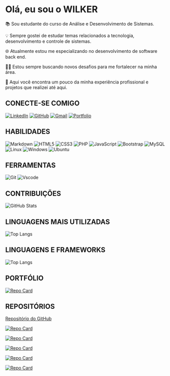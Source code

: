 # Olá, eu sou o WILKER


📚 Sou estudante do curso de Análise e Desenvolvimento de Sistemas.

💡 Sempre gostei de estudar temas relacionados a tecnologia, desenvolvimento e controle de sistemas.

🌐 Atualmente estou me especializando no desenvolvimento de software back end.

👨‍💻 Estou sempre buscando novos desafios para me fortalecer na minha área.

🤝 Aqui você encontra um pouco da minha experiência profissional e projetos que realizei até aqui.


## CONECTE-SE COMIGO

[![LinkedIn](https://img.shields.io/badge/LinkedIn-0077B5?style=for-the-badge&logo=linkedin&logoColor=white)](https://www.https://www.linkedin.com/in/wilker-jc-pimenta//) 
[![GitHub](https://img.shields.io/badge/GitHub-100000?style=for-the-badge&logo=github&logoColor=white)](https://github.com/Wil-JC-Pimenta)
[![Gmail](https://img.shields.io/badge/Gmail-333333?style=for-the-badge&logo=gmail&logoColor=red)](mailto:wiljcpimenta@gmail.com)
[![Portfolio](https://img.shields.io/badge/Portfolio-FF5722?style=for-the-badge&logo=todoist&logoColor=white)](https://wilker-pimenta-portfolio.vercel.app/)


## HABILIDADES  

![Markdown](https://img.shields.io/badge/Markdown-000?style=for-the-badge&logo=markdown)
![HTML5](https://img.shields.io/badge/HTML5-E34F26?style=for-the-badge&logo=html5&logoColor=white)
![CSS3](https://img.shields.io/badge/CSS3-1572B6?style=for-the-badge&logo=css3&logoColor=white)
![PHP](https://img.shields.io/badge/PHP-777BB4?style=for-the-badge&logo=php&logoColor=white)
![JavaScript](https://img.shields.io/badge/JavaScript-F7DF1E?style=for-the-badge&logo=javascript&logoColor=black)
![Bootstrap](https://img.shields.io/badge/-boostrap-0D1117?style=for-the-badge&logo=bootstrap&labelColor=0D1117)
![MySQL](https://img.shields.io/badge/MySQL-00000F?style=for-the-badge&logo=mysql&logoColor=white)
![Linux](https://img.shields.io/badge/Linux-000?style=for-the-badge&logo=linux&logoColor=FCC624)
![Windows](https://img.shields.io/badge/Windows-000?style=for-the-badge&logo=windows&logoColor=2CA5E0)
![Ubuntu](https://img.shields.io/badge/Ubuntu-35495E?style=for-the-badge&logo=ubuntu&logoColor=2CA5E0)

## FERRAMENTAS

![Git](https://img.shields.io/badge/GIT-E44C30?style=for-the-badge&logo=git&logoColor=white)
![Vscode](https://img.shields.io/badge/Vscode-007ACC?style=for-the-badge&logo=visual-studio-code&logoColor=white)


## CONTRIBUIÇÕES

![GitHub Stats](https://github-readme-stats.vercel.app/api?username=Wil-JC-Pimenta&theme=transparent&bg_color=000&border_color=30A3DC&show_icons=true&icon_color=30A3DC&title_color=E94D5F&text_color=FFF)

## LINGUAGENS MAIS UTILIZADAS

![Top Langs](https://github-readme-stats-git-masterrstaa-rickstaa.vercel.app/api/top-langs/?username=Wil-JC-Pimenta&bg_color=000&border_color=30A3DC&title_color=E94D5F&text_color=FFF)

## LINGUAGENS E FRAMEWORKS 

![Top Langs](https://github-readme-stats-git-masterrstaa-rickstaa.vercel.app/api/top-langs/?username=Wil-JC-Pimenta&layout=compact&bg_color=000&border_color=30A3DC&title_color=E94D5F&text_color=FFF)

## PORTFÓLIO

[![Repo Card](https://github-readme-stats.vercel.app/api/pin/?username=Wil-JC-Pimenta&repo=Wil-JC-Pimenta&bg_color=000&border_color=30A3DC&show_icons=true&icon_color=30A3DC&title_color=E94D5F&text_color=FFF)](https://github.com/Wil-JC-Pimenta/Wil-JC-Pimenta)

## REPOSITÓRIOS
[Repositório do GitHub](https://github.com/Wil-JC-Pimenta)</s>

[![Repo Card](https://github-readme-stats.vercel.app/api/pin/?username=Wil-JC-Pimenta&repo=ordem-de-servico&bg_color=000&border_color=30A3DC&show_icons=true&icon_color=30A3DC&title_color=E94D5F&text_color=FFF)](https://github.com/Wil-JC-Pimenta/ordem-de-servico)

[![Repo Card](https://github-readme-stats.vercel.app/api/pin/?username=Wil-JC-Pimenta&repo=crud-php-ajax&bg_color=000&border_color=30A3DC&show_icons=true&icon_color=30A3DC&title_color=E94D5F&text_color=FFF)](https://github.com/Wil-JC-Pimenta/crud-php-ajax)

[![Repo Card](https://github-readme-stats.vercel.app/api/pin/?username=Wil-JC-Pimenta&repo=UNES&bg_color=000&border_color=30A3DC&show_icons=true&icon_color=30A3DC&title_color=E94D5F&text_color=FFF)](https://github.com/Wil-JC-Pimenta/UNES)

[![Repo Card](https://github-readme-stats.vercel.app/api/pin/?username=Wil-JC-Pimenta&repo=filipe-eletricista&bg_color=000&border_color=30A3DC&show_icons=true&icon_color=30A3DC&title_color=E94D5F&text_color=FFF)](https://github.com/Wil-JC-Pimenta/filipe-eletricista)

[![Repo Card](https://github-readme-stats.vercel.app/api/pin/?username=Wil-JC-Pimenta&repo=dio-lab-open-source&bg_color=000&border_color=30A3DC&show_icons=true&icon_color=30A3DC&title_color=E94D5F&text_color=FFF)](https://github.com/Wil-JC-Pimenta/dio-lab-open-source)
